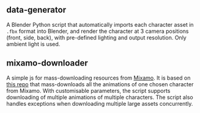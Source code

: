 ## data-generator
A Blender Python script that automatically imports each character asset in `.fbx` format into Blender, and render the character at 3 camera positions (front, side, back), with pre-defined lighting and output resolution. Only ambient light is used.


## mixamo-downloader
A simple js for mass-downloading resources from [Mixamo](https://www.mixamo.com/#/). It is based on [this repo](https://github.com/gnuton/mixamo_anims_downloader) that mass-downloads all the animations of one chosen character from Mixamo. With customisable parameters, the script supports downloading of multiple animations of multiple characters. The script also handles exceptions when downloading multiple large assets concurrently.